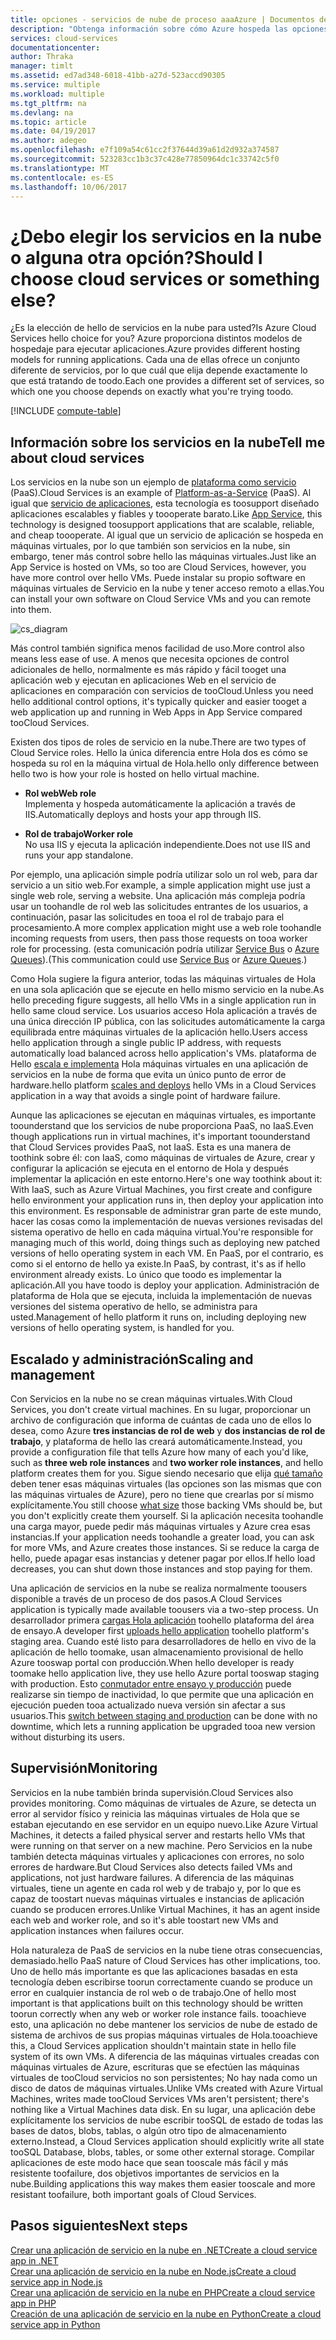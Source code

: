 ```yaml
---
title: opciones - servicios de nube de proceso aaaAzure | Documentos de Microsoft
description: "Obtenga información sobre cómo Azure hospeda las opciones y cómo funcionan: Servicio de aplicaciones, servicios en la nube y máquinas virtuales"
services: cloud-services
documentationcenter: 
author: Thraka
manager: timlt
ms.assetid: ed7ad348-6018-41bb-a27d-523accd90305
ms.service: multiple
ms.workload: multiple
ms.tgt_pltfrm: na
ms.devlang: na
ms.topic: article
ms.date: 04/19/2017
ms.author: adegeo
ms.openlocfilehash: e7f109a54c61cc2f37644d39a61d2d932a374587
ms.sourcegitcommit: 523283cc1b3c37c428e77850964dc1c33742c5f0
ms.translationtype: MT
ms.contentlocale: es-ES
ms.lasthandoff: 10/06/2017
---
```

# <a name="should-i-choose-cloud-services-or-something-else"></a><span data-ttu-id="16fe1-103">¿Debo elegir los servicios en la nube o alguna otra opción?</span><span class="sxs-lookup"><span data-stu-id="16fe1-103">Should I choose cloud services or something else?</span></span>
<span data-ttu-id="16fe1-104">¿Es la elección de hello de servicios en la nube para usted?</span><span class="sxs-lookup"><span data-stu-id="16fe1-104">Is Azure Cloud Services hello choice for you?</span></span> <span data-ttu-id="16fe1-105">Azure proporciona distintos modelos de hospedaje para ejecutar aplicaciones.</span><span class="sxs-lookup"><span data-stu-id="16fe1-105">Azure provides different hosting models for running applications.</span></span> <span data-ttu-id="16fe1-106">Cada una de ellas ofrece un conjunto diferente de servicios, por lo que cuál que elija depende exactamente lo que está tratando de toodo.</span><span class="sxs-lookup"><span data-stu-id="16fe1-106">Each one provides a different set of services, so which one you choose depends on exactly what you're trying toodo.</span></span>

[!INCLUDE [compute-table](../../includes/compute-options-table.md)]

<a name="tellmecs"></a>

## <a name="tell-me-about-cloud-services"></a><span data-ttu-id="16fe1-107">Información sobre los servicios en la nube</span><span class="sxs-lookup"><span data-stu-id="16fe1-107">Tell me about cloud services</span></span>
<span data-ttu-id="16fe1-108">Los servicios en la nube son un ejemplo de [plataforma como servicio](https://azure.microsoft.com/overview/what-is-paas/) (PaaS).</span><span class="sxs-lookup"><span data-stu-id="16fe1-108">Cloud Services is an example of [Platform-as-a-Service](https://azure.microsoft.com/overview/what-is-paas/) (PaaS).</span></span> <span data-ttu-id="16fe1-109">Al igual que [servicio de aplicaciones](../app-service-web/app-service-web-overview.md), esta tecnología es toosupport diseñado aplicaciones escalables y fiables y toooperate barato.</span><span class="sxs-lookup"><span data-stu-id="16fe1-109">Like [App Service](../app-service-web/app-service-web-overview.md), this technology is designed toosupport applications that are scalable, reliable, and cheap toooperate.</span></span> <span data-ttu-id="16fe1-110">Al igual que un servicio de aplicación se hospeda en máquinas virtuales, por lo que también son servicios en la nube, sin embargo, tener más control sobre hello las máquinas virtuales.</span><span class="sxs-lookup"><span data-stu-id="16fe1-110">Just like an App Service is hosted on VMs, so too are Cloud Services, however, you have more control over hello VMs.</span></span> <span data-ttu-id="16fe1-111">Puede instalar su propio software en máquinas virtuales de Servicio en la nube y tener acceso remoto a ellas.</span><span class="sxs-lookup"><span data-stu-id="16fe1-111">You can install your own software on Cloud Service VMs and you can remote into them.</span></span>

![cs_diagram](./media/cloud-services-choose-me/diagram.png)

<span data-ttu-id="16fe1-113">Más control también significa menos facilidad de uso.</span><span class="sxs-lookup"><span data-stu-id="16fe1-113">More control also means less ease of use.</span></span> <span data-ttu-id="16fe1-114">A menos que necesita opciones de control adicionales de hello, normalmente es más rápido y fácil tooget una aplicación web y ejecutan en aplicaciones Web en el servicio de aplicaciones en comparación con servicios de tooCloud.</span><span class="sxs-lookup"><span data-stu-id="16fe1-114">Unless you need hello additional control options, it's typically quicker and easier tooget a web application up and running in Web Apps in App Service compared tooCloud Services.</span></span>

<span data-ttu-id="16fe1-115">Existen dos tipos de roles de servicio en la nube.</span><span class="sxs-lookup"><span data-stu-id="16fe1-115">There are two types of Cloud Service roles.</span></span> <span data-ttu-id="16fe1-116">Hello la única diferencia entre Hola dos es cómo se hospeda su rol en la máquina virtual de Hola.</span><span class="sxs-lookup"><span data-stu-id="16fe1-116">hello only difference between hello two is how your role is hosted on hello virtual machine.</span></span>

* <span data-ttu-id="16fe1-117">**Rol web**</span><span class="sxs-lookup"><span data-stu-id="16fe1-117">**Web role**</span></span>  
<span data-ttu-id="16fe1-118">Implementa y hospeda automáticamente la aplicación a través de IIS.</span><span class="sxs-lookup"><span data-stu-id="16fe1-118">Automatically deploys and hosts your app through IIS.</span></span>

* <span data-ttu-id="16fe1-119">**Rol de trabajo**</span><span class="sxs-lookup"><span data-stu-id="16fe1-119">**Worker role**</span></span>  
<span data-ttu-id="16fe1-120">No usa IIS y ejecuta la aplicación independiente.</span><span class="sxs-lookup"><span data-stu-id="16fe1-120">Does not use IIS and runs your app standalone.</span></span>

<span data-ttu-id="16fe1-121">Por ejemplo, una aplicación simple podría utilizar solo un rol web, para dar servicio a un sitio web.</span><span class="sxs-lookup"><span data-stu-id="16fe1-121">For example, a simple application might use just a single web role, serving a website.</span></span> <span data-ttu-id="16fe1-122">Una aplicación más compleja podría usar un toohandle de rol web las solicitudes entrantes de los usuarios, a continuación, pasar las solicitudes en tooa el rol de trabajo para el procesamiento.</span><span class="sxs-lookup"><span data-stu-id="16fe1-122">A more complex application might use a web role toohandle incoming requests from users, then pass those requests on tooa worker role for processing.</span></span> <span data-ttu-id="16fe1-123">(esta comunicación podría utilizar [Service Bus](../service-bus-messaging/service-bus-fundamentals-hybrid-solutions.md) o [Azure Queues](../storage/common/storage-introduction.md)).</span><span class="sxs-lookup"><span data-stu-id="16fe1-123">(This communication could use [Service Bus](../service-bus-messaging/service-bus-fundamentals-hybrid-solutions.md) or [Azure Queues](../storage/common/storage-introduction.md).)</span></span>

<span data-ttu-id="16fe1-124">Como Hola sugiere la figura anterior, todas las máquinas virtuales de Hola en una sola aplicación que se ejecute en hello mismo servicio en la nube.</span><span class="sxs-lookup"><span data-stu-id="16fe1-124">As hello preceding figure suggests, all hello VMs in a single application run in hello same cloud service.</span></span> <span data-ttu-id="16fe1-125">Los usuarios acceso Hola aplicación a través de una única dirección IP pública, con las solicitudes automáticamente la carga equilibrada entre máquinas virtuales de la aplicación hello.</span><span class="sxs-lookup"><span data-stu-id="16fe1-125">Users access hello application through a single public IP address, with requests automatically load balanced across hello application's VMs.</span></span> <span data-ttu-id="16fe1-126">plataforma de Hello [escala e implementa](cloud-services-how-to-scale.md) Hola máquinas virtuales en una aplicación de servicios en la nube de forma que evita un único punto de error de hardware.</span><span class="sxs-lookup"><span data-stu-id="16fe1-126">hello platform [scales and deploys](cloud-services-how-to-scale.md) hello VMs in a Cloud Services application in a way that avoids a single point of hardware failure.</span></span>

<span data-ttu-id="16fe1-127">Aunque las aplicaciones se ejecutan en máquinas virtuales, es importante toounderstand que los servicios de nube proporciona PaaS, no IaaS.</span><span class="sxs-lookup"><span data-stu-id="16fe1-127">Even though applications run in virtual machines, it's important toounderstand that Cloud Services provides PaaS, not IaaS.</span></span> <span data-ttu-id="16fe1-128">Esta es una manera de toothink sobre él: con IaaS, como máquinas de virtuales de Azure, crear y configurar la aplicación se ejecuta en el entorno de Hola y después implementar la aplicación en este entorno.</span><span class="sxs-lookup"><span data-stu-id="16fe1-128">Here's one way toothink about it: With IaaS, such as Azure Virtual Machines, you first create and configure hello environment your application runs in, then deploy your application into this environment.</span></span> <span data-ttu-id="16fe1-129">Es responsable de administrar gran parte de este mundo, hacer las cosas como la implementación de nuevas versiones revisadas del sistema operativo de hello en cada máquina virtual.</span><span class="sxs-lookup"><span data-stu-id="16fe1-129">You're responsible for managing much of this world, doing things such as deploying new patched versions of hello operating system in each VM.</span></span> <span data-ttu-id="16fe1-130">En PaaS, por el contrario, es como si el entorno de hello ya existe.</span><span class="sxs-lookup"><span data-stu-id="16fe1-130">In PaaS, by contrast, it's as if hello environment already exists.</span></span> <span data-ttu-id="16fe1-131">Lo único que toodo es implementar la aplicación.</span><span class="sxs-lookup"><span data-stu-id="16fe1-131">All you have toodo is deploy your application.</span></span> <span data-ttu-id="16fe1-132">Administración de plataforma de Hola que se ejecuta, incluida la implementación de nuevas versiones del sistema operativo de hello, se administra para usted.</span><span class="sxs-lookup"><span data-stu-id="16fe1-132">Management of hello platform it runs on, including deploying new versions of hello operating system, is handled for you.</span></span>

## <a name="scaling-and-management"></a><span data-ttu-id="16fe1-133">Escalado y administración</span><span class="sxs-lookup"><span data-stu-id="16fe1-133">Scaling and management</span></span>
<span data-ttu-id="16fe1-134">Con Servicios en la nube no se crean máquinas virtuales.</span><span class="sxs-lookup"><span data-stu-id="16fe1-134">With Cloud Services, you don't create virtual machines.</span></span> <span data-ttu-id="16fe1-135">En su lugar, proporcionar un archivo de configuración que informa de cuántas de cada uno de ellos lo desea, como Azure **tres instancias de rol de web** y **dos instancias de rol de trabajo**, y plataforma de hello las creará automáticamente.</span><span class="sxs-lookup"><span data-stu-id="16fe1-135">Instead, you provide a configuration file that tells Azure how many of each you'd like, such as **three web role instances** and **two worker role instances**, and hello platform creates them for you.</span></span>  <span data-ttu-id="16fe1-136">Sigue siendo necesario que elija [qué tamaño](cloud-services-sizes-specs.md) deben tener esas máquinas virtuales (las opciones son las mismas que con las máquinas virtuales de Azure), pero no tiene que crearlas por sí mismo explícitamente.</span><span class="sxs-lookup"><span data-stu-id="16fe1-136">You still choose [what size](cloud-services-sizes-specs.md) those backing VMs should be, but you don't explicitly create them yourself.</span></span> <span data-ttu-id="16fe1-137">Si la aplicación necesita toohandle una carga mayor, puede pedir más máquinas virtuales y Azure crea esas instancias.</span><span class="sxs-lookup"><span data-stu-id="16fe1-137">If your application needs toohandle a greater load, you can ask for more VMs, and Azure creates those instances.</span></span> <span data-ttu-id="16fe1-138">Si se reduce la carga de hello, puede apagar esas instancias y detener pagar por ellos.</span><span class="sxs-lookup"><span data-stu-id="16fe1-138">If hello load decreases, you can shut down those instances and stop paying for them.</span></span>

<span data-ttu-id="16fe1-139">Una aplicación de servicios en la nube se realiza normalmente toousers disponible a través de un proceso de dos pasos.</span><span class="sxs-lookup"><span data-stu-id="16fe1-139">A Cloud Services application is typically made available toousers via a two-step process.</span></span> <span data-ttu-id="16fe1-140">Un desarrollador primera [cargas Hola aplicación](cloud-services-how-to-create-deploy.md) toohello plataforma del área de ensayo.</span><span class="sxs-lookup"><span data-stu-id="16fe1-140">A developer first [uploads hello application](cloud-services-how-to-create-deploy.md) toohello platform's staging area.</span></span> <span data-ttu-id="16fe1-141">Cuando esté listo para desarrolladores de hello en vivo de la aplicación de hello toomake, usan almacenamiento provisional de hello Azure tooswap portal con producción.</span><span class="sxs-lookup"><span data-stu-id="16fe1-141">When hello developer is ready toomake hello application live, they use hello Azure portal tooswap staging with production.</span></span> <span data-ttu-id="16fe1-142">Esto [conmutador entre ensayo y producción](cloud-services-nodejs-stage-application.md) puede realizarse sin tiempo de inactividad, lo que permite que una aplicación en ejecución pueden tooa actualizado nueva versión sin afectar a sus usuarios.</span><span class="sxs-lookup"><span data-stu-id="16fe1-142">This [switch between staging and production](cloud-services-nodejs-stage-application.md) can be done with no downtime, which lets a running application be upgraded tooa new version without disturbing its users.</span></span>

## <a name="monitoring"></a><span data-ttu-id="16fe1-143">Supervisión</span><span class="sxs-lookup"><span data-stu-id="16fe1-143">Monitoring</span></span>
<span data-ttu-id="16fe1-144">Servicios en la nube también brinda supervisión.</span><span class="sxs-lookup"><span data-stu-id="16fe1-144">Cloud Services also provides monitoring.</span></span> <span data-ttu-id="16fe1-145">Como máquinas de virtuales de Azure, se detecta un error al servidor físico y reinicia las máquinas virtuales de Hola que se estaban ejecutando en ese servidor en un equipo nuevo.</span><span class="sxs-lookup"><span data-stu-id="16fe1-145">Like Azure Virtual Machines, it detects a failed physical server and restarts hello VMs that were running on that server on a new machine.</span></span> <span data-ttu-id="16fe1-146">Pero Servicios en la nube también detecta máquinas virtuales y aplicaciones con errores, no solo errores de hardware.</span><span class="sxs-lookup"><span data-stu-id="16fe1-146">But Cloud Services also detects failed VMs and applications, not just hardware failures.</span></span> <span data-ttu-id="16fe1-147">A diferencia de las máquinas virtuales, tiene un agente en cada rol web y de trabajo y, por lo que es capaz de toostart nuevas máquinas virtuales e instancias de aplicación cuando se producen errores.</span><span class="sxs-lookup"><span data-stu-id="16fe1-147">Unlike Virtual Machines, it has an agent inside each web and worker role, and so it's able toostart new VMs and application instances when failures occur.</span></span>

<span data-ttu-id="16fe1-148">Hola naturaleza de PaaS de servicios en la nube tiene otras consecuencias, demasiado.</span><span class="sxs-lookup"><span data-stu-id="16fe1-148">hello PaaS nature of Cloud Services has other implications, too.</span></span> <span data-ttu-id="16fe1-149">Uno de hello más importante es que las aplicaciones basadas en esta tecnología deben escribirse toorun correctamente cuando se produce un error en cualquier instancia de rol web o de trabajo.</span><span class="sxs-lookup"><span data-stu-id="16fe1-149">One of hello most important is that applications built on this technology should be written toorun correctly when any web or worker role instance fails.</span></span> <span data-ttu-id="16fe1-150">tooachieve esto, una aplicación no debe mantener los servicios de nube de estado de sistema de archivos de sus propias máquinas virtuales de Hola.</span><span class="sxs-lookup"><span data-stu-id="16fe1-150">tooachieve this, a Cloud Services application shouldn't maintain state in hello file system of its own VMs.</span></span> <span data-ttu-id="16fe1-151">A diferencia de las máquinas virtuales creadas con máquinas virtuales de Azure, escrituras que se efectúen las máquinas virtuales de tooCloud servicios no son persistentes; No hay nada como un disco de datos de máquinas virtuales.</span><span class="sxs-lookup"><span data-stu-id="16fe1-151">Unlike VMs created with Azure Virtual Machines, writes made tooCloud Services VMs aren't persistent; there's nothing like a Virtual Machines data disk.</span></span> <span data-ttu-id="16fe1-152">En su lugar, una aplicación debe explícitamente los servicios de nube escribir tooSQL de estado de todas las bases de datos, blobs, tablas, o algún otro tipo de almacenamiento externo.</span><span class="sxs-lookup"><span data-stu-id="16fe1-152">Instead, a Cloud Services application should explicitly write all state tooSQL Database, blobs, tables, or some other external storage.</span></span> <span data-ttu-id="16fe1-153">Compilar aplicaciones de este modo hace que sean tooscale más fácil y más resistente toofailure, dos objetivos importantes de servicios en la nube.</span><span class="sxs-lookup"><span data-stu-id="16fe1-153">Building applications this way makes them easier tooscale and more resistant toofailure, both important goals of Cloud Services.</span></span>

## <a name="next-steps"></a><span data-ttu-id="16fe1-154">Pasos siguientes</span><span class="sxs-lookup"><span data-stu-id="16fe1-154">Next steps</span></span>
[<span data-ttu-id="16fe1-155">Crear una aplicación de servicio en la nube en .NET</span><span class="sxs-lookup"><span data-stu-id="16fe1-155">Create a cloud service app in .NET</span></span>](cloud-services-dotnet-get-started.md)  
[<span data-ttu-id="16fe1-156">Crear una aplicación de servicio en la nube en Node.js</span><span class="sxs-lookup"><span data-stu-id="16fe1-156">Create a cloud service app in Node.js</span></span>](cloud-services-nodejs-develop-deploy-app.md)  
[<span data-ttu-id="16fe1-157">Crear una aplicación de servicio en la nube en PHP</span><span class="sxs-lookup"><span data-stu-id="16fe1-157">Create a cloud service app in PHP</span></span>](../cloud-services-php-create-web-role.md)  
[<span data-ttu-id="16fe1-158">Creación de una aplicación de servicio en la nube en Python</span><span class="sxs-lookup"><span data-stu-id="16fe1-158">Create a cloud service app in Python</span></span>](cloud-services-python-ptvs.md)

